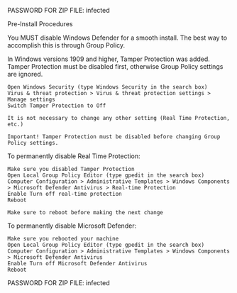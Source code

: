 PASSWORD FOR ZIP FILE: infected

Pre-Install Procedures

You MUST disable Windows Defender for a smooth install. The best way to accomplish this is through Group Policy.

In Windows versions 1909 and higher, Tamper Protection was added. Tamper Protection must be disabled first, otherwise Group Policy settings are ignored.

    Open Windows Security (type Windows Security in the search box)
    Virus & threat protection > Virus & threat protection settings > Manage settings
    Switch Tamper Protection to Off

    It is not necessary to change any other setting (Real Time Protection, etc.)

    Important! Tamper Protection must be disabled before changing Group Policy settings.

To permanently disable Real Time Protection:

    Make sure you disabled Tamper Protection
    Open Local Group Policy Editor (type gpedit in the search box)
    Computer Configuration > Administrative Templates > Windows Components > Microsoft Defender Antivirus > Real-time Protection
    Enable Turn off real-time protection
    Reboot

    Make sure to reboot before making the next change

To permanently disable Microsoft Defender:

    Make sure you rebooted your machine
    Open Local Group Policy Editor (type gpedit in the search box)
    Computer Configuration > Administrative Templates > Windows Components > Microsoft Defender Antivirus
    Enable Turn off Microsoft Defender Antivirus
    Reboot

PASSWORD FOR ZIP FILE: infected
